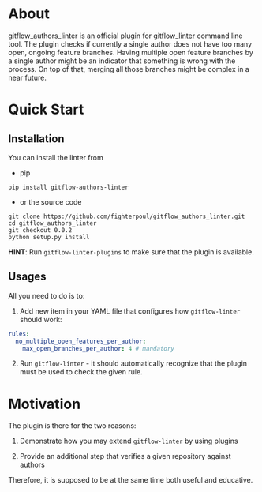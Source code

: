# About

gitflow_authors_linter is an official plugin for [gitflow_linter](https://github.com/fighterpoul/gitflow_linter.git) command line tool.
The plugin checks if currently a single author does not have too many open, ongoing feature branches. 
Having multiple open feature branches by a single author might be an indicator that something is wrong with the process. On top of that, merging all those branches might be complex in a near future.

# Quick Start

## Installation

You can install the linter from

* pip

```
pip install gitflow-authors-linter
```

* or the source code

```
git clone https://github.com/fighterpoul/gitflow_authors_linter.git
cd gitflow_authors_linter
git checkout 0.0.2
python setup.py install
```

**HINT**: Run ``gitflow-linter-plugins`` to make sure that the plugin is available.

## Usages

All you need to do is to: 

1. Add new item in your YAML file that configures how `gitflow-linter` should work:

```yaml
rules:
  no_multiple_open_features_per_author:
    max_open_branches_per_author: 4 # mandatory
```

2. Run `gitflow-linter` - it should automatically recognize that the plugin must be used to check the given rule.

# Motivation

The plugin is there for the two reasons:
1. Demonstrate how you may extend ``gitflow-linter`` by using plugins

1. Provide an additional step that verifies a given repository against authors

Therefore, it is supposed to be at the same time both useful and educative.